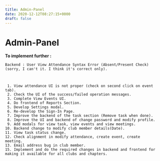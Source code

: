 ```yaml
---
title: Admin-Panel
date: 2020-12-12T08:27:15+0000
draft: false
---
```

# Admin-Panel

<b>To implement further :</b> 
    
    Backend : User View Attendance Syntax Error (Absent/Present Check) (sorry, I can't it. I think it's correct only).
             


     1. View attendance UI is not proper (check on second click on event tab).
     2. Check the UI of the success/failed operation messages.
     3. Complete View Events UI.
     4. Do frontend of Reports Section.
     5. Develop Settings modal.
     6. Re-develop the Sign-In Page.
     7. Improve the backend of the task section (Remove task when done). 
     8. Improve the UI and backend of change password and modify profile. 
     9. Add modals for view task, view events and view meetings.
	10. Backend change to modify club member details(Date).
	11. View task status change.
	12. Check alignment in modify attendance, create event, create meeting.
	13. Email address bug in club member.
	15. Implement and do the required changes in backend and frontend for making it available for all clubs and chapters.